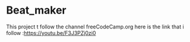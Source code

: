# Beat_maker


This project t follow the channel freeCodeCamp.org
here is the link that i follow :https://youtu.be/F3J3PZj0zi0
